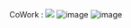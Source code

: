 CoWork : 
<a href="http://coworkintranet.site" target="_blank" style="text-decoration: none; color: red;">
  <img src="https://github.com/limbit95/cowork/assets/111622452/40088173-d6e3-46af-82aa-977f081f5ba7"></img>
</a>
![image](https://github.com/limbit95/cowork/assets/111622452/40088173-d6e3-46af-82aa-977f081f5ba7)
![image](https://github.com/limbit95/cowork/assets/111622452/22b3584f-90e4-491b-ba64-d6f38c5c669f)
